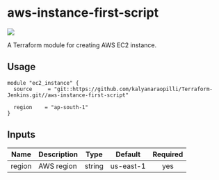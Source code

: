 # aws-instance-first-script

![](https://github.com/kalyanaraopilli/Terraform-Jenkins/workflows/terraform-Jenkins-ci/badge.svg)

A Terraform module for creating AWS EC2 instance.

## Usage

```hcl
module "ec2_instance" {
  source     = "git::https://github.com/kalyanaraopilli/Terraform-Jenkins.git//aws-instance-first-script"

  region    = "ap-south-1"
}
```

## Inputs

| Name | Description | Type | Default | Required |
|------|-------------|:----:|:-----:|:-----:|
| region | AWS region | string | us-east-1 | yes |
